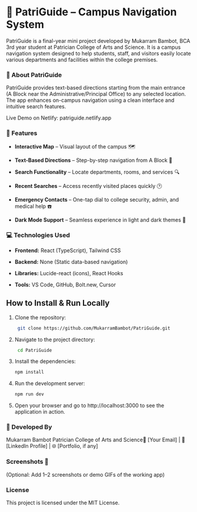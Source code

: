 # 📌 PatriGuide – Campus Navigation System

PatriGuide is a final-year mini project developed by Mukarram Bambot, BCA 3rd year student at Patrician College of Arts and Science. It is a campus navigation system designed to help students, staff, and visitors easily locate various departments and facilities within the college premises.

### 🚀 About PatriGuide

PatriGuide provides text-based directions starting from the main entrance (A Block near the Administrative/Principal Office) to any selected location. The app enhances on-campus navigation using a clean interface and intuitive search features.

Live Demo on Netlify: patriguide.netlify.app

### 📌 Features

- **Interactive Map** – Visual layout of the campus 🗺️ 

- **Text-Based Directions** – Step-by-step navigation from A Block 📍 

- **Search Functionality** – Locate departments, rooms, and services 🔍 

- **Recent Searches** – Access recently visited places quickly 🕑 

- **Emergency Contacts** – One-tap dial to college security, admin, and medical help ☎️ 

- **Dark Mode Support** – Seamless experience in light and dark themes 🌙 

### 💻 Technologies Used

- **Frontend:** React (TypeScript), Tailwind CSS

- **Backend:** None (Static data-based navigation)

- **Libraries:** Lucide-react (icons), React Hooks

- **Tools:** VS Code, GitHub, Bolt.new, Cursor

## How to Install & Run Locally

1. Clone the repository:
   ```bash
    git clone https://github.com/MukarramBambot/PatriGuide.git

2. Navigate to the project directory:
   ```bash
    cd PatriGuide

3. Install the dependencies:
   ```bash
   npm install

4. Run the development server:
   ```bash
   npm run dev

5. Open your browser and go to http://localhost:3000 to see the application in action.


### **👤 Developed By**

Mukarram Bambot
Patrician College of Arts and Science📧 [Your Email] | 🔗 [LinkedIn Profile] | 🌐 [Portfolio, if any]

### Screenshots 📸

(Optional: Add 1–2 screenshots or demo GIFs of the working app)

### License

This project is licensed under the MIT License.
